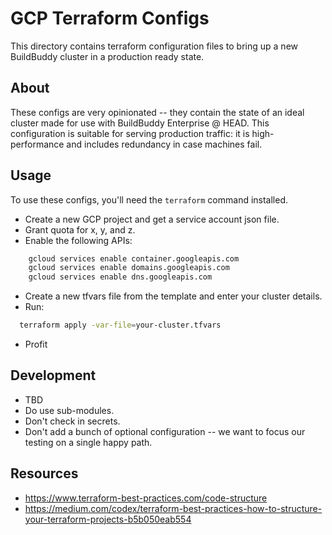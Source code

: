 # GCP Terraform Configs

This directory contains terraform configuration files to bring up a new
BuildBuddy cluster in a production ready state.

## About

These configs are very opinionated -- they contain the state of an ideal
cluster made for use with BuildBuddy Enterprise @ HEAD. This configuration
is suitable for serving production traffic: it is high-performance and includes
redundancy in case machines fail.

## Usage

To use these configs, you'll need the `terraform` command installed.

 * Create a new GCP project and get a service account json file.
 * Grant quota for x, y, and z.
 * Enable the following APIs:
 ```bash
	 gcloud services enable container.googleapis.com
	 gcloud services enable domains.googleapis.com
	 gcloud services enable dns.googleapis.com
 ```
 * Create a new tfvars file from the template and enter  your cluster
   details.
 * Run:
 ```bash
   terraform apply -var-file=your-cluster.tfvars
 ```
 * Profit

## Development

 * TBD
 * Do use sub-modules.
 * Don't check in secrets.
 * Don't add a bunch of optional configuration -- we want to focus our testing
   on a single happy path.

## Resources

 * https://www.terraform-best-practices.com/code-structure
 * https://medium.com/codex/terraform-best-practices-how-to-structure-your-terraform-projects-b5b050eab554
